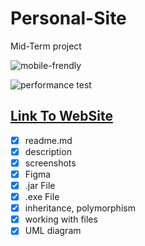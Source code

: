 # Personal-Site
 Mid-Term project

![mobile-frendly](https://user-images.githubusercontent.com/73386100/141678604-b9e3b651-7b29-4ce0-ae5d-09c6c7b927c6.png)

![performance test](https://user-images.githubusercontent.com/73386100/141678605-9ae29785-dcca-4842-82fe-50e33f4b3e5f.png)

## [Link To WebSite](https://condescending-wright-ef4d34.netlify.app/)

* [x] readme.md
* [x] description
* [x] screenshots
* [x] Figma
* [x] .jar File
* [x] .exe File
* [x] inheritance, polymorphism
* [x] working with files
* [x] UML diagram